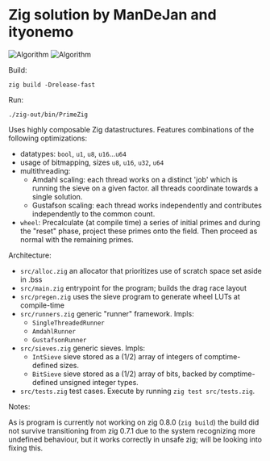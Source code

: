 # Zig solution by ManDeJan and ityonemo

![Algorithm](https://img.shields.io/badge/Algorithm-base-green)
![Algorithm](https://img.shields.io/badge/Algorithm-<wheel>-yellowgreen)

Build:

```
zig build -Drelease-fast
```

Run:

```
./zig-out/bin/PrimeZig
```

Uses highly composable Zig datastructures.
Features combinations of the following optimizations:

- datatypes: `bool`, `u1`, `u8`, `u16`...`u64`
- usage of bitmapping, sizes `u8`, `u16`, `u32`, `u64`
- multithreading:
  - Amdahl scaling: each thread works on a distinct 'job' which is running the sieve on a given factor.
    all threads coordinate towards a single solution.
  - Gustafson scaling:  each thread works independently and contributes independently to the common count.
- `wheel`:  Precalculate (at compile time) a series of initial primes and during the "reset" phase, project
     these primes onto the field.  Then proceed as normal with the remaining primes.

Architecture:

- `src/alloc.zig` an allocator that prioritizes use of scratch space set aside in .bss
- `src/main.zig` entrypoint for the program; builds the drag race layout
- `src/pregen.zig` uses the sieve program to generate wheel LUTs at compile-time
- `src/runners.zig` generic "runner" framework.  Impls:
  - `SingleThreadedRunner`
  - `AmdahlRunner`
  - `GustafsonRunner`
- `src/sieves.zig` generic sieves.  Impls:
  - `IntSieve` sieve stored as a (1/2) array of integers of comptime-defined sizes.
  - `BitSieve` sieve stored as a (1/2) array of bits, backed by comptime-defined unsigned integer types.
- `src/tests.zig` test cases.  Execute by running `zig test src/tests.zig`.

Notes:

As is program is currently not working on zig 0.8.0 (`zig build`) the build did not survive transitioning
from zig 0.7.1 due to the system recognizing more undefined behaviour, but it works correctly in unsafe
zig; will be looking into fixing this.
